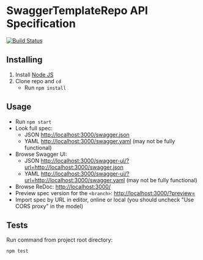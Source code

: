# SwaggerTemplateRepo API Specification
[![Build Status](https://travis-ci.org/Rebilly/SwaggerTemplateRepo.svg?branch=master)](https://travis-ci.org/Rebilly/SwaggerTemplateRepo)

## Installing

1. Install [Node JS](https://nodejs.org/)
2. Clone repo and `cd`
    + Run `npm install`

## Usage

- Run `npm start`
- Look full spec:
    + JSON [http://localhost:3000/swagger.json](http://localhost:3000/swagger.json)
    + YAML [http://localhost:3000/swagger.yaml](http://localhost:3000/swagger.yaml)  (may not be fully functional)
- Browse Swagger UI:
    + JSON [http://localhost:3000/swagger-ui/?url=http://localhost:3000/swagger.json](http://localhost:3000/?url=http://localhost:3000/swagger.json)
    + YAML [http://localhost:3000/swagger-ui/?url=http://localhost:3000/swagger.yaml](http://localhost:3000/?url=http://localhost:3000/swagger.yaml)  (may not be fully functional)
- Browse ReDoc: [http://localhost:3000/](http://localhost:3000/)
- Preview spec version for the `<branch>`: [http://localhost:3000/?preview=<branch>](http://localhost:3000/?preview=<branch>)
- Import spec by URL in editor, online or local (you should uncheck "Use CORS proxy" in the model)

## Tests

Run command from project root directory:

```bash
npm test
```
